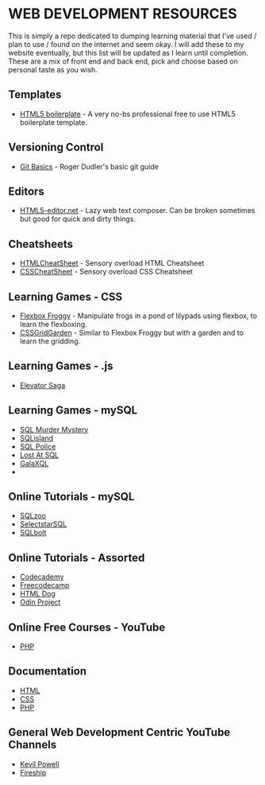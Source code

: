 # WEB DEVELOPMENT RESOURCES
This is simply a repo dedicated to dumping learning material that I've used / plan to use / found on the internet and seem okay.
I will add these to my website eventually, but this list will be updated as I learn until completion. 
These are a mix of front end and back end, pick and choose based on personal taste as you wish.

## Templates
- [HTML5 boilerplate](https://github.com/h5bp/html5-boilerplate) - A very no-bs professional free to use HTML5 boilerplate template.

## Versioning Control 
- [Git Basics](https://rogerdudler.github.io/git-guide/) - Roger Dudler's basic git guide

## Editors
- [HTML5-editor.net]( https://html5-editor.net/) - Lazy web text composer. Can be broken sometimes but good for quick and dirty things. 
    
## Cheatsheets 
- [HTMLCheatSheet](https://htmlcheatsheet.com/) - Sensory overload HTML Cheatsheet
- [CSSCheatSheet](https://htmlcheatsheet.com/css/) - Sensory overload CSS Cheatsheet

## Learning Games - CSS
- [Flexbox Froggy](https://flexboxfroggy.com/) - Manipulate frogs in a pond of lilypads using flexbox, to learn the flexboxing.
- [CSSGridGarden](https://cssgridgarden.com/) - Similar to Flexbox Froggy but with a garden and to learn the gridding.

## Learning Games - .js
- [Elevator Saga](https://play.elevatorsaga.com/)

## Learning Games - mySQL
- [SQL Murder Mystery](https://mystery.knightlab.com/)
- [SQLisland]( https://sql-island.informatik.uni-kl.de/)
- [SQL Police](https://sqlpd.com/)
- [Lost At SQL](https://lost-at-sql.therobinlord.com/)
- [GalaXQL](https://solhsa.com/g3/)
- 
## Online Tutorials - mySQL
- [SQLzoo](https://sqlzoo.net/wiki/SQL_Tutorial)
- [SelectstarSQL](https://selectstarsql.com/)
- [SQLbolt](https://sqlbolt.com/)

## Online Tutorials - Assorted
- [Codecademy](https://www.codecademy.com/)
- [Freecodecamp](https://www.freecodecamp.org/learn)
- [HTML Dog](https://www.htmldog.com/)
- [Odin Project](https://www.theodinproject.com/)

## Online Free Courses - YouTube
- [PHP](https://www.youtube.com/watch?v=m52ljs78S24&list=PL0eyrZgxdwhwwQQZA79OzYwl5ewA7HQih)

## Documentation
- [HTML](https://developer.mozilla.org/en-US/docs/Web/HTML)
- [CSS]( https://developer.mozilla.org/en-US/docs/Web/css)
- [PHP](https://www.php.net/)

## General Web Development Centric YouTube Channels
- [Kevil Powell](https://www.youtube.com/@KevinPowell/videos)
- [Fireship](https://www.youtube.com/@Fireship)
